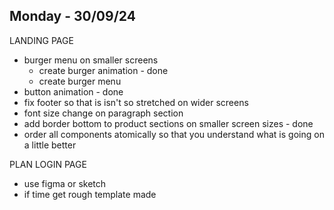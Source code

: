 ## Monday - 30/09/24
   
LANDING PAGE

 - burger menu on smaller screens
   - create burger animation - done 
   - create burger menu
 - button animation - done
 - fix footer so that is isn't so stretched on wider screens 
 - font size change on paragraph section
 - add border bottom to product sections on smaller screen sizes - done
 - order all components atomically so that you understand what is going on a little better
 
 
 PLAN LOGIN PAGE
  - use figma or sketch
  - if time get rough template made